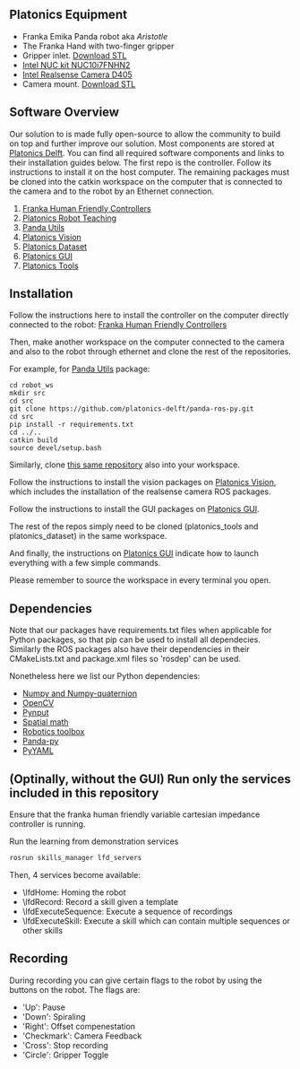 ## Platonics Equipment
- Franka Emika Panda robot aka *Aristotle*
- The Franka Hand with two-finger gripper
- Gripper inlet. [Download STL](./assets/finger_tips.STL)
- [Intel NUC kit NUC10i7FNHN2](https://www.coolblue.nl/product/858939/intel-nuc-kit-nuc10i7fnhn2.html)
- [Intel Realsense Camera D405](https://www.intelrealsense.com/depth-camera-d405/)
- Camera mount. [Download STL](./assets/Camera_mount_realsense.STL)

## Software Overview

Our solution to is made fully open-source to allow the community to build on top and further improve our solution. Most components are stored at [Platonics Delft](https://github.com/orgs/platonics-delft). You can find all required software components and links to their installation guides below. The first repo is the controller. Follow its instructions to install it on the host computer. The remaining packages must be cloned into the catkin workspace on the computer that is connected to the camera and to the robot by an Ethernet connection.

1. [Franka Human Friendly Controllers](https://github.com/franzesegiovanni/franka_human_friendly_controllers)
2. [Platonics Robot Teaching](https://github.com/platonics-delft/platonics_robot_teaching)
3. [Panda Utils](https://github.com/platonics-delft/panda-ros-py)
4. [Platonics Vision](https://github.com/platonics-delft/platonics_vision)
5. [Platonics Dataset](https://github.com/platonics-delft/platonics_dataset)
6. [Platonics GUI](https://github.com/platonics-delft/platonics_gui)
7. [Platonics Tools](https://github.com/platonics-delft/platonics_tools)

## Installation

Follow the instructions here to install the controller on the computer directly connected to the robot:
[Franka Human Friendly Controllers](https://github.com/franzesegiovanni/franka_human_friendly_controllers)

Then, make another workspace on the computer connected
to the camera and also to the robot through ethernet and clone the rest of the repositories.

For example, for [Panda Utils](https://github.com/platonics-delft/panda-ros-py) package:
```
cd robot_ws
mkdir src
cd src
git clone https://github.com/platonics-delft/panda-ros-py.git
cd src
pip install -r requirements.txt
cd ../..
catkin build
source devel/setup.bash
```
Similarly, clone [this same repository](https://github.com/platonics-delft/platonics_robot_teaching) also into 
your workspace. 

Follow the instructions to install the vision packages on
[Platonics Vision](https://github.com/platonics-delft/platonics_vision), which
includes the installation of the realsense camera ROS packages.

Follow the instructions to install the GUI packages on
[Platonics GUI](https://github.com/platonics-delft/platonics_gui).

The rest of the repos simply need to be cloned (platonics_tools and platonics_dataset) in the same workspace.

And finally, the instructions on [Platonics GUI](https://github.com/platonics-delft/platonics_gui)
indicate how to launch everything with a few simple commands. 

Please remember to source the workspace in every terminal you open.

## Dependencies
Note that our packages have requirements.txt files when applicable for Python packages, so that pip can be
used to install all dependecies. Similarly the ROS packages
also have their dependencies in their CMakeLists.txt and package.xml files so 'rosdep' can be used. 

Nonetheless here we list our Python dependencies:
 - [Numpy and Numpy-quaternion](https://numpy.org/install/)
 - [OpenCV](https://pypi.org/project/opencv-python/)
 - [Pynput](https://github.com/bdaiinstitute/spatialmath-python)
 - [Spatial math](https://github.com/bdaiinstitute/spatialmath-python)
 - [Robotics toolbox](https://github.com/petercorke/robotics-toolbox-python)
 - [Panda-py](https://github.com/JeanElsner/panda-py)
 - [PyYAML](https://github.com/yaml/pyyaml)

## (Optinally, without the GUI) Run only the services included in this repository

Ensure that the franka human friendly variable cartesian impedance controller is
running.

Run the learning from demonstration services
```bash
rosrun skills_manager lfd_servers
```
Then, 4 services become available:
- \lfdHome: Homing the robot
- \lfdRecord: Record a skill given a template
- \lfdExecuteSequence: Execute a sequence of recordings
- \lfdExecuteSkill: Execute a skill which can contain multiple sequences or
  other skills

## Recording

During recording you can give certain flags to the robot by using the buttons
on the robot. The flags are:
- 'Up': Pause
- 'Down': Spiraling
- 'Right': Offset compenestation
- 'Checkmark': Camera Feedback
- 'Cross': Stop recording
- 'Circle': Gripper Toggle

